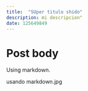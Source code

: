 ```yaml
---
title:  "SUper titulo shido"
description: mi descripcion"
date: 125649849
---
```


# Post body

Using markdown.

<algo/>

usando markdown.jpg